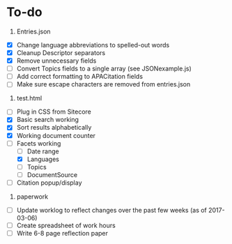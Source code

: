 # To-do
1. Entries.json
  - [X] Change language abbreviations to spelled-out words
  - [X] Cleanup Descriptor separators
  - [X] Remove unnecessary fields
  - [ ] Convert Topics fields to a single array (see JSONexample.js)
  - [ ] Add correct formatting to APACitation fields
  - [ ] Make sure escape characters are removed from entries.json
1. test.html
  - [ ] Plug in CSS from Sitecore
  - [X] Basic search working
  - [X] Sort results alphabetically
  - [X] Working document counter
  - [ ] Facets working
    - [ ] Date range
    - [X] Languages
    - [ ] Topics
    - [ ] DocumentSource
  - [ ] Citation popup/display
  1. paperwork
  - [ ] Update worklog to reflect changes over the past few weeks (as of 2017-03-06)
  - [ ] Create spreadsheet of work hours
  - [ ] Write 6-8 page reflection paper